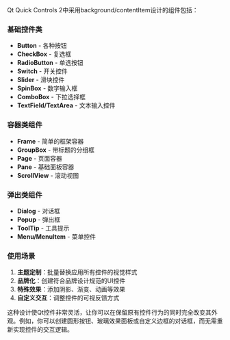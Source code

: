 
Qt Quick Controls 2中采用background/contentItem设计的组件包括：

### 基础控件类
- **Button** - 各种按钮
- **CheckBox** - 复选框
- **RadioButton** - 单选按钮
- **Switch** - 开关控件
- **Slider** - 滑块控件
- **SpinBox** - 数字输入框
- **ComboBox** - 下拉选择框
- **TextField/TextArea** - 文本输入控件

### 容器类组件
- **Frame** - 简单的框架容器
- **GroupBox** - 带标题的分组框
- **Page** - 页面容器
- **Pane** - 基础面板容器
- **ScrollView** - 滚动视图

### 弹出类组件
- **Dialog** - 对话框
- **Popup** - 弹出框
- **ToolTip** - 工具提示
- **Menu/MenuItem** - 菜单控件

### 使用场景
1. **主题定制**：批量替换应用所有控件的视觉样式
2. **品牌化**：创建符合品牌设计规范的UI控件
3. **特殊效果**：添加阴影、渐变、动画等效果
4. **自定义交互**：调整控件的可视反馈方式

这种设计使Qt控件非常灵活，让你可以在保留原有控件行为的同时完全改变其外观。例如，你可以创建圆形按钮、玻璃效果面板或自定义边框的对话框，而无需重新实现控件的交互逻辑。
